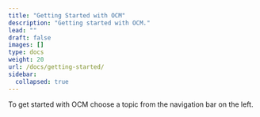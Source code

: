 ```yaml
---
title: "Getting Started with OCM"
description: "Getting started with OCM."
lead: ""
draft: false
images: []
type: docs
weight: 20
url: /docs/getting-started/
sidebar:
  collapsed: true
---
```


To get started with OCM choose a topic from the navigation bar on the left.